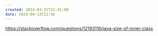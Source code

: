 ```yaml
---
created: 2024-03-31T22:41:00
date: 2024-04-13T22:56
---
```

https://stackoverflow.com/questions/12193116/java-size-of-inner-class